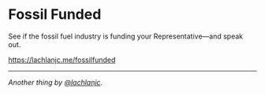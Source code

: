 # Fossil Funded

See if the fossil fuel industry is funding your Representative—and speak out.

https://lachlanjc.me/fossilfunded

___
*Another thing by [@lachlanjc](https://twitter.com/lachlanjc).*
